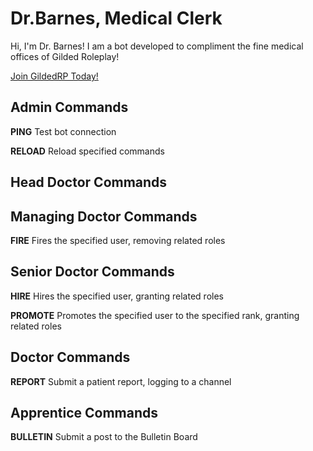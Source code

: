 # Dr.Barnes, Medical Clerk

Hi, I'm Dr. Barnes! I am a bot developed to compliment the fine medical offices of Gilded Roleplay!


[Join GildedRP Today!](https://discord.gg/invite/gildedrp )

## Admin Commands
**PING** Test bot connection

**RELOAD** Reload specified commands

## Head Doctor Commands

## Managing Doctor Commands
**FIRE** Fires the specified user, removing related roles

## Senior Doctor Commands
**HIRE** Hires the specified user, granting related roles

**PROMOTE** Promotes the specified user to the specified rank, granting related roles

## Doctor Commands
**REPORT** Submit a patient report, logging to a channel

## Apprentice Commands
**BULLETIN** Submit a post to the Bulletin Board